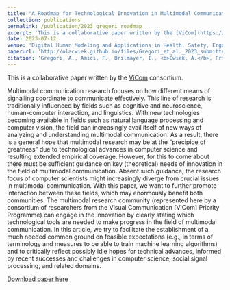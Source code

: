 ```yaml
---
title: "A Roadmap for Technological Innovation in Multimodal Communication Research"
collection: publications
permalink: /publication/2023_gregori_roadmap
excerpt: 'This is a collaborative paper written by the [ViCom](https://vicom.info/) consortium'
date: 2023-07-12
venue: 'Digital Human Modeling and Applications in Health, Safety, Ergonomics and Risk Management'
paperurl: 'http://olacwiek.github.io/files/Gregori_et_al._2023_submitted_version.pdf'
citation: 'Gregori, A., Amici, F., Brilmayer, I., <b>Ćwiek, A.</b>, Fritzsche, L., Fuchs, S., Henlein, A., Herbort, O., Kügler, F., Lemanski, J., Liebal, K., Lücking, A., Mehler, A., Nguyen, K. T., Pouw, W., Prieto, P., Rohrer, P. L., Sánchez-Ramón, P. G., Schulte-Rüther, M., … von Eiff, C. I. (2023). A Roadmap for Technological Innovation in Multimodal Communication Research. In V. G. Duffy (Ed.), <i>Digital Human Modeling and Applications in Health, Safety, Ergonomics and Risk Management</i> (pp. 402–438). Springer Nature Switzerland.'
---
```


This is a collaborative paper written by the [ViCom](https://vicom.info/) consortium.

Multimodal communication research focuses on how different means of signalling coordinate to communicate effectively. This line of research is traditionally influenced by fields such as cognitive and neuroscience, human-computer interaction, and linguistics. With new technologies becoming available in fields such as natural language processing and computer vision, the field can increasingly avail itself of new ways of analyzing and understanding multimodal communication. As a result, there is a general hope that multimodal research may be at the “precipice of greatness” due to technological advances in computer science and resulting extended empirical coverage. However, for this to come about there must be sufficient guidance on key (theoretical) needs of innovation in the field of multimodal communication. Absent such guidance, the research focus of computer scientists might increasingly diverge from crucial issues in multimodal communication. With this paper, we want to further promote interaction between these fields, which may enormously benefit both communities. The multimodal research community (represented here by a consortium of researchers from the Visual Communication [ViCom] Priority Programme) can engage in the innovation by clearly stating which technological tools are needed to make progress in the field of multimodal communication. In this article, we try to facilitate the establishment of a much needed common ground on feasible expectations (e.g., in terms of terminology and measures to be able to train machine learning algorithms) and to critically reflect possibly idle hopes for technical advances, informed by recent successes and challenges in computer science, social signal processing, and related domains.

[Download paper here](http://olacwiek.github.io/files/Gregori_et_al._2023_submitted_version.pdf)
